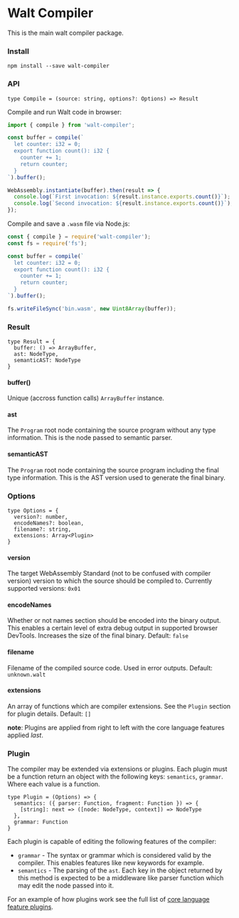 # Walt Compiler

This is the main walt compiler package.

### Install

`npm install --save walt-compiler`

### API

```flow
type Compile = (source: string, options?: Options) => Result
```

Compile and run Walt code in browser:

```js
import { compile } from 'walt-compiler';

const buffer = compile(`
  let counter: i32 = 0;
  export function count(): i32 {
    counter += 1;
    return counter;
  }
`).buffer();

WebAssembly.instantiate(buffer).then(result => {
  console.log(`First invocation: ${result.instance.exports.count()}`);
  console.log(`Second invocation: ${result.instance.exports.count()}`);
});
```

Compile and save a `.wasm` file via Node.js:

```js
const { compile } = require('walt-compiler');
const fs = require('fs');

const buffer = compile(`
  let counter: i32 = 0;
  export function count(): i32 {
    counter += 1;
    return counter;
  }
`).buffer();

fs.writeFileSync('bin.wasm', new Uint8Array(buffer));
```

### Result

```flow
type Result = {
  buffer: () => ArrayBuffer,
  ast: NodeType,
  semanticAST: NodeType
}
```

#### buffer()

Unique (accross function calls) `ArrayBuffer` instance.

#### ast

The `Program` root node containing the source program without any type information. This is the node passed to semantic parser.

#### semanticAST

The `Program` root node containing the source program including the final type information. This is the AST version used to generate the final binary.

### Options

```flow
type Options = {
  version?: number,
  encodeNames?: boolean,
  filename?: string,
  extensions: Array<Plugin>
}
```

#### version

The target WebAssembly Standard (not to be confused with compiler version) version to which the source should be compiled to. Currently supported versions: `0x01`

#### encodeNames

Whether or not names section should be encoded into the binary output.
 This enables a certain level of extra debug output in supported browser DevTools.
 Increases the size of the final binary. Default: `false`

#### filename

Filename of the compiled source code. Used in error outputs. Default: `unknown.walt`

#### extensions

An array of functions which are compiler extensions. See the `Plugin` section for plugin
 details. Default: `[]`

 **note**: Plugins are applied from right to left with the core language features applied _last_.

### Plugin

The compiler may be extended via extensions or plugins. 
Each plugin must be a function return an object with the following keys: `semantics`, `grammar`. Where each value is a function.

```flow
type Plugin = (Options) => {
  semantics: ({ parser: Function, fragment: Function }) => {
    [string]: next => ([node: NodeType, context]) => NodeType
  },
  grammar: Function
}
```

Each plugin is capable of editing the following features of the compiler:

* `grammar` - The syntax or grammar which is considered valid by the compiler. This enables features like new keywords for example.
* `semantics` - The parsing of the `ast`. Each key in the object returned by this method is expected to be a middleware like parser function which may edit the node passed into it. 

For an example of how plugins work see the full list of [core language feature plugins](./src/core/).